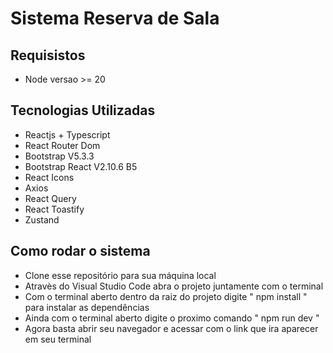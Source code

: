 # Sistema Reserva de Sala

## Requisistos

- Node versao >= 20

## Tecnologias Utilizadas

- Reactjs + Typescript
- React Router Dom
- Bootstrap V5.3.3
- Bootstrap React V2.10.6 B5
- React Icons
- Axios
- React Query
- React Toastify
- Zustand

## Como rodar o sistema

- Clone esse repositório para sua máquina local
- Atravès do Visual Studio Code abra o projeto juntamente com o terminal
- Com o terminal aberto dentro da raiz do projeto digite " npm install " para instalar as dependências
- Ainda com o terminal aberto digite o proximo comando " npm run dev "
- Agora basta abrir seu navegador e acessar com o link que ira aparecer em seu terminal
